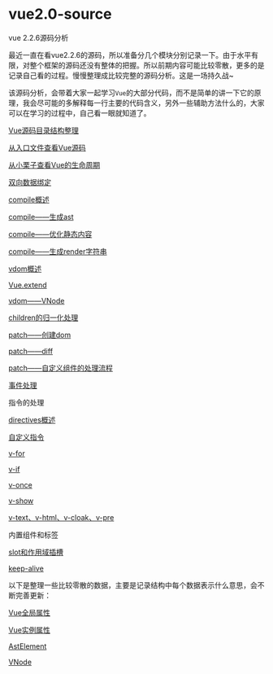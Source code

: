 # vue2.0-source
vue 2.2.6源码分析

最近一直在看vue2.2.6的源码，所以准备分几个模块分别记录一下。由于水平有限，对整个框架的源码还没有整体的把握。所以前期内容可能比较零散，更多的是记录自己看的过程。慢慢整理成比较完整的源码分析。这是一场持久战~

该源码分析，会带着大家一起学习`Vue`的大部分代码，而不是简单的讲一下它的原理，我会尽可能的多解释每一行主要的代码含义，另外一些辅助方法什么的，大家可以在学习的过程中，自己看一眼就知道了。

[Vue源码目录结构整理](Vue源码目录结构整理.md)

[从入口文件查看Vue源码](从入口文件查看Vue源码.md)

[从小栗子查看Vue的生命周期](从一个小栗子查看Vue的生命周期.md)

[双向数据绑定](双向数据绑定.md)

[compile概述](compile概述.md)

[compile——生成ast](compile——生成ast.md)

[compile——优化静态内容](compile——优化静态内容.md)

[compile——生成render字符串](compile——生成render字符串.md)

[vdom概述](vdom概述.md)

[Vue.extend](Vue.extend.md)

[vdom——VNode](vdom——VNode.md)

[children的归一化处理](children的归一化处理.md)

[patch——创建dom](patch——创建dom.md)

[patch——diff](patch——diff.md)

[patch——自定义组件的处理流程](patch——自定义组件的处理流程.md)

[事件处理](事件处理.md)

指令的处理

[directives概述](directives概述.md)

[自定义指令](自定义指令.md)

[v-for](v-for.md)

[v-if](v-if.md)

[v-once](v-once.md)

[v-show](v-show.md)

[v-text、v-html、v-cloak、v-pre](v-text、v-html、v-cloak、v-pre.md)

内置组件和标签

[slot和作用域插槽](slot和作用域插槽.md)

[keep-alive](keep-alive.md)

以下是整理一些比较零散的数据，主要是记录结构中每个数据表示什么意思，会不断完善更新：

[Vue全局属性](Vue-globals.md)

[Vue实例属性](Vue实例属性.md)

[AstElement](AstElement.md)

[VNode](VNode.md)